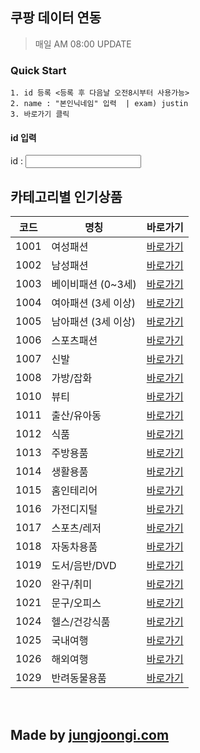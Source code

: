 ## 쿠팡 데이터 연동
> 매일 AM 08:00 UPDATE

### Quick Start
````
1. id 등록 <등록 후 다음날 오전8시부터 사용가능>
2. name : "본인닉네임" 입력  | exam) justin
3. 바로가기 클릭
````
#### id 입력
id : <input type="text" id="name">


## 카테고리별 인기상품

|코드|명칭|바로가기|
|--------|-------|--------|
|1001|여성패션| <a href="javascript:void(0);" class="categori_btn" data-code="1001">바로가기</a> |
|1002|남성패션| <a href="javascript:void(0);" class="categori_btn" data-code="1002">바로가기</a> |
|1003|베이비패션 (0~3세)| <a href="javascript:void(0);" class="categori_btn" data-code="1003">바로가기</a> |
|1004|여아패션 (3세 이상)| <a href="javascript:void(0);" class="categori_btn" data-code="1004">바로가기</a> |
|1005|남아패션 (3세 이상)| <a href="javascript:void(0);" class="categori_btn" data-code="1005">바로가기</a> |
|1006|스포츠패션| <a href="javascript:void(0);" class="categori_btn" data-code="1006">바로가기</a> |
|1007|신발| <a href="javascript:void(0);" class="categori_btn" data-code="1007">바로가기</a> |
|1008|가방/잡화| <a href="javascript:void(0);" class="categori_btn" data-code="1008">바로가기</a> |
|1010|뷰티| <a href="javascript:void(0);" class="categori_btn" data-code="1010">바로가기</a> |
|1011|출산/유아동| <a href="javascript:void(0);" class="categori_btn" data-code="1011">바로가기</a> |
|1012|식품| <a href="javascript:void(0);" class="categori_btn" data-code="1012">바로가기</a> |
|1013|주방용품| <a href="javascript:void(0);" class="categori_btn" data-code="1013">바로가기</a> |
|1014|생활용품| <a href="javascript:void(0);" class="categori_btn" data-code="1014">바로가기</a> |
|1015|홈인테리어| <a href="javascript:void(0);" class="categori_btn" data-code="1015">바로가기</a> |
|1016|가전디지털| <a href="javascript:void(0);" class="categori_btn" data-code="1016">바로가기</a> |
|1017|스포츠/레저| <a href="javascript:void(0);" class="categori_btn" data-code="1017">바로가기</a> |
|1018|자동차용품| <a href="javascript:void(0);" class="categori_btn" data-code="1018">바로가기</a> |
|1019|도서/음반/DVD| <a href="javascript:void(0);" class="categori_btn" data-code="1019">바로가기</a> |
|1020|완구/취미| <a href="javascript:void(0);" class="categori_btn" data-code="1020">바로가기</a> |
|1021|문구/오피스| <a href="javascript:void(0);" class="categori_btn" data-code="1021">바로가기</a> |
|1024|헬스/건강식품| <a href="javascript:void(0);" class="categori_btn" data-code="1024">바로가기</a> |
|1025|국내여행| <a href="javascript:void(0);" class="categori_btn" data-code="1025">바로가기</a> |
|1026|해외여행| <a href="javascript:void(0);" class="categori_btn" data-code="1026">바로가기</a> |
|1029|반려동물용품| <a href="javascript:void(0);" class="categori_btn" data-code="1029">바로가기</a> |

<br>

## Made by [jungjoongi.com](https://jungjoongi.com)

<script src="https://code.jquery.com/jquery-3.5.1.min.js"></script>
<script>
    $(".categori_btn").click(function(e) {
        e.preventDefault();
        var code = $(this).data("code");
        var name = $("#name").val();
        if(name == "") {
            alert("id를 입력해주세요");
        }
        location.href = "/coupang/view/"+name+"/"+code;
    });
</script>